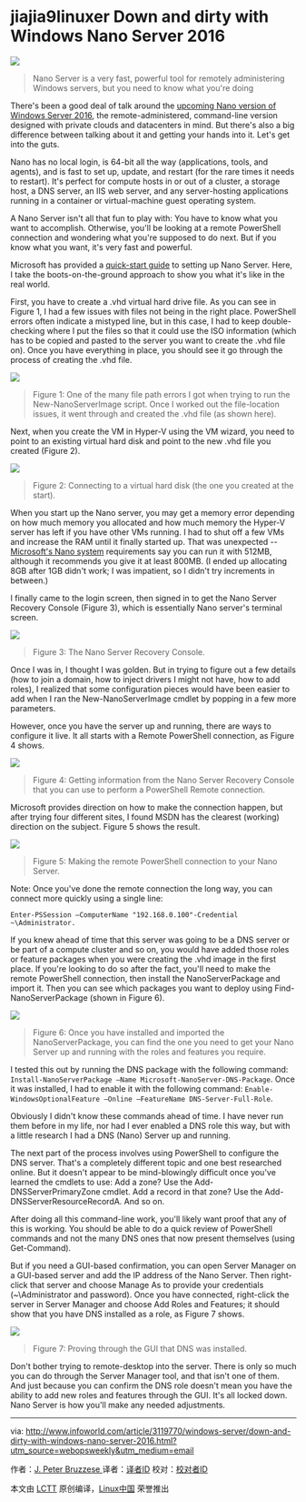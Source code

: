 jiajia9linuxer
Down and dirty with Windows Nano Server 2016
====

![](http://images.techhive.com/images/article/2016/04/pokes-fun-at-1164459_1280-100654917-primary.idge.jpg)

>Nano Server is a very fast, powerful tool for remotely administering Windows servers, but you need to know what you're doing

There's been a good deal of talk around the [upcoming Nano version of Windows Server 2016][1], the remote-administered, command-line version designed with private clouds and datacenters in mind. But there's also a big difference between talking about it and getting your hands into it. Let's get into the guts.

Nano has no local login, is 64-bit all the way (applications, tools, and agents), and is fast to set up, update, and restart (for the rare times it needs to restart). It's perfect for compute hosts in or out of a cluster, a storage host, a DNS server, an IIS web server, and any server-hosting applications running in a container or virtual-machine guest operating system.

A Nano Server isn't all that fun to play with: You have to know what you want to accomplish. Otherwise, you'll be looking at a remote PowerShell connection and wondering what you're supposed to do next. But if you know what you want, it's very fast and powerful.

Microsoft has provided a [quick-start guide][2] to setting up Nano Server. Here, I take the boots-on-the-ground approach to show you what it's like in the real world.

First, you have to create a .vhd virtual hard drive file. As you can see in Figure 1, I had a few issues with files not being in the right place. PowerShell errors often indicate a mistyped line, but in this case, I had to keep double-checking where I put the files so that it could use the ISO information (which has to be copied and pasted to the server you want to create the .vhd file on). Once you have everything in place, you should see it go through the process of creating the .vhd file.

![](http://images.techhive.com/images/article/2016/09/nano-server-1-100682371-large.idge.jpg)
>Figure 1: One of the many file path errors I got when trying to run the New-NanoServerImage script. Once I worked out the file-location issues, it went through and created the .vhd file (as shown here).

Next, when you create the VM in Hyper-V using the VM wizard, you need to point to an existing virtual hard disk and point to the new .vhd file you created (Figure 2).

![](http://images.techhive.com/images/article/2016/09/nano-server-2-100682368-large.idge.jpg)
>Figure 2: Connecting to a virtual hard disk (the one you created at the start).

When you start up the Nano server, you may get a memory error depending on how much memory you allocated and how much memory the Hyper-V server has left if you have other VMs running. I had to shut off a few VMs and increase the RAM until it finally started up. That was unexpected -- [Microsoft's Nano system][3] requirements say you can run it with 512MB, although it recommends you give it at least 800MB. (I ended up allocating 8GB after 1GB didn't work; I was impatient, so I didn't try increments in between.)

I finally came to the login screen, then signed in to get the Nano Server Recovery Console (Figure 3), which is essentially Nano server's terminal screen.

![](http://images.techhive.com/images/article/2016/09/nano-server-3-100682369-large.idge.jpg)
>Figure 3: The Nano Server Recovery Console.

Once I was in, I thought I was golden. But in trying to figure out a few details (how to join a domain, how to inject drivers I might not have, how to add roles), I realized that some configuration pieces would have been easier to add when I ran the New-NanoServerImage cmdlet by popping in a few more parameters.

However, once you have the server up and running, there are ways to configure it live. It all starts with a Remote PowerShell connection, as Figure 4 shows.

![](http://images.techhive.com/images/article/2016/09/nano-server-4-100682370-large.idge.jpg)
>Figure 4: Getting information from the Nano Server Recovery Console that you can use to perform a PowerShell Remote connection.

Microsoft provides direction on how to make the connection happen, but after trying four different sites, I found MSDN has the clearest (working) direction on the subject. Figure 5 shows the result.

![](http://images.techhive.com/images/article/2016/09/nano-server-5-100682372-large.idge.jpg)
>Figure 5: Making the remote PowerShell connection to your Nano Server.

Note: Once you've done the remote connection the long way, you can connect more quickly using a single line:

```
Enter-PSSession –ComputerName "192.168.0.100"-Credential ~\Administrator.
```

If you knew ahead of time that this server was going to be a DNS server or be part of a compute cluster and so on, you would have added those roles or feature packages when you were creating the .vhd image in the first place. If you're looking to do so after the fact, you'll need to make the remote PowerShell connection, then install the NanoServerPackage and import it. Then you can see which packages you want to deploy using Find-NanoServerPackage (shown in Figure 6).

![](http://images.techhive.com/images/article/2016/09/nano-server-6-100682373-large.idge.jpg)
>Figure 6: Once you have installed and imported the NanoServerPackage, you can find the one you need to get your Nano Server up and running with the roles and features you require.

I tested this out by running the DNS package with the following command: `Install-NanoServerPackage –Name Microsoft-NanoServer-DNS-Package`. Once it was installed, I had to enable it with the following command: `Enable-WindowsOptionalFeature –Online –FeatureName DNS-Server-Full-Role`.

Obviously I didn't know these commands ahead of time. I have never run them before in my life, nor had I ever enabled a DNS role this way, but with a little research I had a DNS (Nano) Server up and running.

The next part of the process involves using PowerShell to configure the DNS server. That's a completely different topic and one best researched online. But it doesn't appear to be mind-blowingly difficult once you've learned the cmdlets to use: Add a zone? Use the Add-DNSServerPrimaryZone cmdlet. Add a record in that zone? Use the Add-DNSServerResourceRecordA. And so on.

After doing all this command-line work, you'll likely want proof that any of this is working. You should be able to do a quick review of PowerShell commands and not the many DNS ones that now present themselves (using Get-Command).

But if you need a GUI-based confirmation, you can open Server Manager on a GUI-based server and add the IP address of the Nano Server. Then right-click that server and choose Manage As to provide your credentials (~\Administrator and password). Once you have connected, right-click the server in Server Manager and choose Add Roles and Features; it should show that you have DNS installed as a role, as Figure 7 shows.

![](http://images.techhive.com/images/article/2016/09/nano-server-7-100682374-large.idge.jpg)
>Figure 7: Proving through the GUI that DNS was installed.

Don't bother trying to remote-desktop into the server. There is only so much you can do through the Server Manager tool, and that isn't one of them. And just because you can confirm the DNS role doesn't mean you have the ability to add new roles and features through the GUI. It's all locked down. Nano Server is how you'll make any needed adjustments.

--------------------------------------------------------------------------------

via: http://www.infoworld.com/article/3119770/windows-server/down-and-dirty-with-windows-nano-server-2016.html?utm_source=webopsweekly&utm_medium=email

作者：[J. Peter Bruzzese ][a]
译者：[译者ID](https://github.com/译者ID)
校对：[校对者ID](https://github.com/校对者ID)

本文由 [LCTT](https://github.com/LCTT/TranslateProject) 原创编译，[Linux中国](https://linux.cn/) 荣誉推出

[a]: http://www.infoworld.com/author/J.-Peter-Bruzzese/
[1]: http://www.infoworld.com/article/3049191/windows-server/nano-server-a-slimmer-slicker-windows-server-core.html
[2]: https://technet.microsoft.com/en-us/windows-server-docs/compute/nano-server/getting-started-with-nano-server
[3]: https://technet.microsoft.com/en-us/windows-server-docs/get-started/system-requirements--and-installation

